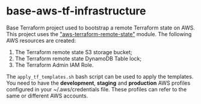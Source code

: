 # base-aws-tf-infrastructure
Base Terraform project used to bootstrap a remote Terraform state on AWS.
This project uses the ["aws-terraform-remote-state"](https://github.com/sebastiandaberdaku/terraform-modules/tree/main/aws-terraform-remote-state) module.
The following AWS resources are created:
1. The Terraform remote state S3 storage bucket;
2. The Terraform remote state DynamoDB Table lock;
3. The Terraform Admin IAM Role.

The `apply_tf_templates.sh` bash script can be used to apply the templates. 
You need to have the **development**, **staging** and **production** AWS profiles configured in your ~/.aws/credentials 
file. These profiles can refer to the same or different AWS accounts.
